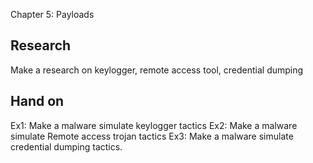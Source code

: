 Chapter 5: Payloads

## Research
Make a research on keylogger, remote access tool, credential dumping

## Hand on
Ex1: Make a malware simulate keylogger tactics
Ex2: Make a malware simulate Remote access trojan tactics
Ex3: Make a malware simulate credential dumping tactics.